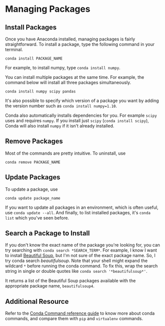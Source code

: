 # Managing Packages

## Install Packages
Once you have Anaconda installed, managing packages is fairly straightforward. To 
install a package, type the following command in your terminal.

```conda install PACKAGE_NAME```

For example, to install numpy, type ```conda install numpy```.

 You can install multiple packages at the same time. For example, the command below 
 will install all three packages simultaneously.

```conda install numpy scipy pandas```

It's also possible to specify which version of a package you want by adding the 
version number such as ```conda install numpy=1.10```.

Conda also automatically installs dependencies for you. For example ```scipy``` uses and 
requires ```numpy```. If you install just ```scipy``` (```conda install scipy```), Conda will also 
install ```numpy``` if it isn't already installed.

## Remove Packages
Most of the commands are pretty intuitive. To uninstall, use

```conda remove PACKAGE_NAME```

## Update Packages
To update a package, use

```conda update package_name```

If you want to update all packages in an environment, which is often useful, use 
```conda update --all```. And finally, to list installed packages, it's ```conda list``` 
which you've seen before.

## Search a Package to Install
If you don't know the exact name of the package you're looking for, you can try 
searching with ```conda search *SEARCH_TERM*```. For example, I know I want to install 
[Beautiful Soup][1], but I'm not sure of the exact package name. So, I try 
conda search *beautifulsoup*. Note that your shell might expand the wildcard ```*```
before running the conda command. To fix this, wrap the search string in single or 
double quotes like ```conda search '*beautifulsoup*'```.




It returns a list of the Beautiful Soup packages available with the appropriate 
package name, ```beautifulsoup4```.

## Additional Resource
Refer to the [Conda Command reference guide][2] to know more about conda commands, 
and compare them with ```pip``` and ```virtualenv``` commands.






[1]:https://www.crummy.com/software/BeautifulSoup/
[2]:https://conda.io/projects/conda/en/latest/commands.html


